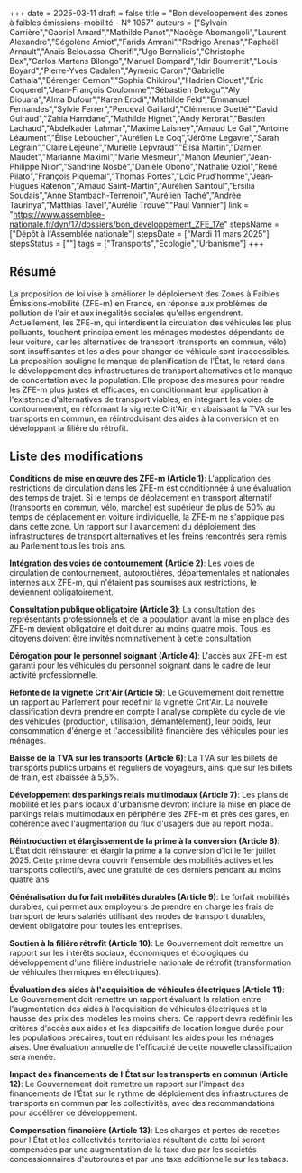 +++
date = 2025-03-11
draft = false
title = "Bon développement des zones à faibles émissions-mobilité - N° 1057"
auteurs = ["Sylvain Carrière","Gabriel Amard","Mathilde Panot","Nadège Abomangoli","Laurent Alexandre","Ségolène Amiot","Farida Amrani","Rodrigo Arenas","Raphaël Arnault","Anaïs Belouassa-Cherifi","Ugo Bernalicis","Christophe Bex","Carlos Martens Bilongo","Manuel Bompard","Idir Boumertit","Louis Boyard","Pierre-Yves Cadalen","Aymeric Caron","Gabrielle Cathala","Bérenger Cernon","Sophia Chikirou","Hadrien Clouet","Éric Coquerel","Jean-François Coulomme","Sébastien Delogu","Aly Diouara","Alma Dufour","Karen Erodi","Mathilde Feld","Emmanuel Fernandes","Sylvie Ferrer","Perceval Gaillard","Clémence Guetté","David Guiraud","Zahia Hamdane","Mathilde Hignet","Andy Kerbrat","Bastien Lachaud","Abdelkader Lahmar","Maxime Laisney","Arnaud Le Gall","Antoine Léaument","Élise Leboucher","Aurélien Le Coq","Jérôme Legavre","Sarah Legrain","Claire Lejeune","Murielle Lepvraud","Élisa Martin","Damien Maudet","Marianne Maximi","Marie Mesmeur","Manon Meunier","Jean-Philippe Nilor","Sandrine Nosbé","Danièle Obono","Nathalie Oziol","René Pilato","François Piquemal","Thomas Portes","Loïc Prud’homme","Jean-Hugues Ratenon","Arnaud Saint-Martin","Aurélien Saintoul","Ersilia Soudais","Anne Stambach-Terrenoir","Aurélien Taché","Andrée Taurinya","Matthias Tavel","Aurélie Trouvé","Paul Vannier"]
link = "https://www.assemblee-nationale.fr/dyn/17/dossiers/bon_developpement_ZFE_17e"
stepsName = ["Dépôt à l'Assemblée nationale"]
stepsDate = ["Mardi 11 mars 2025"]
stepsStatus = [""]
tags = ["Transports","Écologie","Urbanisme"]
+++

## Résumé

La proposition de loi vise à améliorer le déploiement des Zones à Faibles Émissions-mobilité (ZFE-m) en France, en réponse aux problèmes de pollution de l'air et aux inégalités sociales qu'elles engendrent. Actuellement, les ZFE-m, qui interdisent la circulation des véhicules les plus polluants, touchent principalement les ménages modestes dépendants de leur voiture, car les alternatives de transport (transports en commun, vélo) sont insuffisantes et les aides pour changer de véhicule sont inaccessibles. La proposition souligne le manque de planification de l'État, le retard dans le développement des infrastructures de transport alternatives et le manque de concertation avec la population. Elle propose des mesures pour rendre les ZFE-m plus justes et efficaces, en conditionnant leur application à l'existence d'alternatives de transport viables, en intégrant les voies de contournement, en réformant la vignette Crit'Air, en abaissant la TVA sur les transports en commun, en réintroduisant des aides à la conversion et en développant la filière du rétrofit.

## Liste des modifications

**Conditions de mise en œuvre des ZFE-m (Article 1)**: L'application des restrictions de circulation dans les ZFE-m est conditionnée à une évaluation des temps de trajet. Si le temps de déplacement en transport alternatif (transports en commun, vélo, marche) est supérieur de plus de 50% au temps de déplacement en voiture individuelle, la ZFE-m ne s'applique pas dans cette zone. Un rapport sur l'avancement du déploiement des infrastructures de transport alternatives et les freins rencontrés sera remis au Parlement tous les trois ans.

**Intégration des voies de contournement (Article 2)**: Les voies de circulation de contournement, autoroutières, départementales et nationales internes aux ZFE-m, qui n'étaient pas soumises aux restrictions, le deviennent obligatoirement.

**Consultation publique obligatoire (Article 3)**: La consultation des représentants professionnels et de la population avant la mise en place des ZFE-m devient obligatoire et doit durer au moins quatre mois. Tous les citoyens doivent être invités nominativement à cette consultation.

**Dérogation pour le personnel soignant (Article 4)**: L'accès aux ZFE-m est garanti pour les véhicules du personnel soignant dans le cadre de leur activité professionnelle.

**Refonte de la vignette Crit'Air (Article 5)**: Le Gouvernement doit remettre un rapport au Parlement pour redéfinir la vignette Crit'Air. La nouvelle classification devra prendre en compte l'analyse complète du cycle de vie des véhicules (production, utilisation, démantèlement), leur poids, leur consommation d'énergie et l'accessibilité financière des véhicules pour les ménages.

**Baisse de la TVA sur les transports (Article 6)**: La TVA sur les billets de transports publics urbains et réguliers de voyageurs, ainsi que sur les billets de train, est abaissée à 5,5%.

**Développement des parkings relais multimodaux (Article 7)**: Les plans de mobilité et les plans locaux d'urbanisme devront inclure la mise en place de parkings relais multimodaux en périphérie des ZFE-m et près des gares, en cohérence avec l'augmentation du flux d'usagers due au report modal.

**Réintroduction et élargissement de la prime à la conversion (Article 8)**: L'État doit réinstaurer et élargir la prime à la conversion d'ici le 1er juillet 2025. Cette prime devra couvrir l'ensemble des mobilités actives et les transports collectifs, avec une gratuité de ces derniers pendant au moins quatre ans.

**Généralisation du forfait mobilités durables (Article 9)**: Le forfait mobilités durables, qui permet aux employeurs de prendre en charge les frais de transport de leurs salariés utilisant des modes de transport durables, devient obligatoire pour toutes les entreprises.

**Soutien à la filière rétrofit (Article 10)**: Le Gouvernement doit remettre un rapport sur les intérêts sociaux, économiques et écologiques du développement d'une filière industrielle nationale de rétrofit (transformation de véhicules thermiques en électriques).

**Évaluation des aides à l'acquisition de véhicules électriques (Article 11)**: Le Gouvernement doit remettre un rapport évaluant la relation entre l'augmentation des aides à l'acquisition de véhicules électriques et la hausse des prix des modèles les moins chers. Ce rapport devra redéfinir les critères d'accès aux aides et les dispositifs de location longue durée pour les populations précaires, tout en réduisant les aides pour les ménages aisés. Une évaluation annuelle de l'efficacité de cette nouvelle classification sera menée.

**Impact des financements de l'État sur les transports en commun (Article 12)**: Le Gouvernement doit remettre un rapport sur l'impact des financements de l'État sur le rythme de déploiement des infrastructures de transports en commun par les collectivités, avec des recommandations pour accélérer ce développement.

**Compensation financière (Article 13)**: Les charges et pertes de recettes pour l'État et les collectivités territoriales résultant de cette loi seront compensées par une augmentation de la taxe due par les sociétés concessionnaires d'autoroutes et par une taxe additionnelle sur les tabacs.
